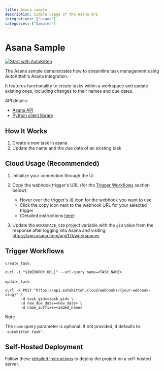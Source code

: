 ```yaml
---
title: Asana sample
description: Simple usage of the Asana API
integrations: ["asana"]
categories: ["Samples"]
---
```


# Asana Sample

[![Start with AutoKitteh](https://autokitteh.com/assets/autokitteh-badge.svg)](https://app.autokitteh.cloud/template?name=samples/asana)

The Asana sample demonstrates how to streamline task management using AutoKitteh's Asana integration.

It features functionality to create tasks within a workspace and update existing ones,
including changes to their names and due dates.

API details:

- [Asana API](https://developers.asana.com/docs/quick-start)
- [Python client library](https://developers.asana.com/docs/migration-guide-python-v5)

## How It Works

1. Create a new task in asana
2. Update the name and the due date of an existing task

## Cloud Usage (Recommended)

1. Initialize your connection through the UI
2. Copy the webhook trigger's URL (for the [Trigger Workflows](#trigger-workflows) section below):

   - Hover over the trigger's (i) icon for the webhook you want to use
   - Click the copy icon next to the webhook URL for your selected trigger
   - (Detailed instructions
     [here](https://docs.autokitteh.com/get_started/deployment#webhook-urls))

3. Update the `WORKSPACE_GID` project variable with the `gid` value from the response after logging into Asana and visiting https://app.asana.com/api/1.0/workspaces

## Trigger Workflows

`create_task`:

```shell
curl -i "${WEBHOOK_URL}" --url-query name=<TASK_NAME>
```

`update_task`:

```shell
curl -X POST "https://api.autokitteh.cloud/webhooks/{your-webhook-slug}" \
       -d task_gid=<task_gid> \
       -d new_due_date=<new_date> \
       -d name_suffixe=<added_name>
```

> [!NOTE]
> The `name` query parameter is optional. If not provided, it defaults to `'autokitteh task'`.

## Self-Hosted Deployment

Follow these [detailed instructions](https://docs.autokitteh.com/get_started/deployment) to deploy the project on a self-hosted server.
